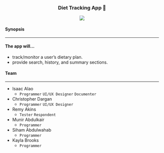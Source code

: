 <h3>
	<p align="center"> Diet Tracking App 🍇</p>
	<p align="center">
	<img src="https://img.shields.io/badge/REAY-✔-green">
	</p>
</h3>

#### Synopsis

___

#### The app will...

* track/monitor a user’s dietary plan.
* provide search, history, and summary sections.

#### Team

___

* Isaac Alao
    * `Programmer` `UI/UX Designer` `Documenter`
* Christopher Dargan
    * `Programmer` `UI/UX Designer`
* Remy Akins
    * `Tester` `Respondent`
* Munir Abdulkair
    * `Programmer`
* Siham Abdulwahab
    * `Programmer`
* Kayla Brooks
    * `Programmer`
